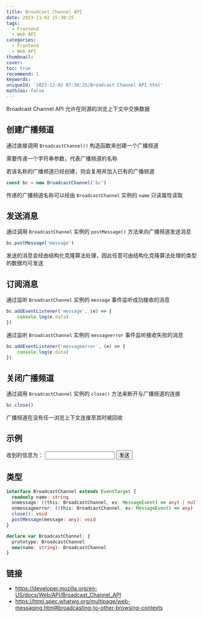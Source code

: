 ```yaml
---
title: Broadcast Channel API
date: 2023-11-02 15:30:25
tags:
  - Frontend
  - Web API
categories:
  - Frontend
  - Web API
thumbnail:
cover:
toc: true
recommend: 1
keywords:
uniqueId: '2023-11-02 07:30:25/Broadcast Channel API.html'
mathJax: false
---
```


Broadcast Channel API 允许在同源的浏览上下文中交换数据

## 创建广播频道

通过直接调用 `BroadcastChannel()` 构造函数来创建一个广播频道

需要传递一个字符串参数，代表广播频道的名称

若该名称的广播频道已经创建，则会复用并加入已有的广播频道

```js
const bc = new BroadcastChannel('bc')
```

传递的广播频道名称可以经由 `BroadcastChannel` 实例的 `name` 只读属性读取

## 发送消息

通过调用 `BroadcastChannel` 实例的 `postMessage()` 方法来向广播频道发送消息

```js
bc.postMessage('message')
```

发送的消息会经由结构化克隆算法处理，因此任意可由结构化克隆算法处理的类型的数据均可发送

## 订阅消息

通过监听 `BroadcastChannel` 实例的 `message` 事件监听成功接收的消息

```js
bc.addEventListener('message', (e) => {
    console.log(e.data)
})
```

通过监听 `BroadcastChannel` 实例的 `messageerror` 事件监听接收失败的消息

```js
bc.addEventListener('messageerror', (e) => {
    console.log(e.data)
})
```

## 关闭广播频道

通过调用 `BroadcastChannel` 实例的 `close()` 方法来断开与广播频道的连接

```js
bc.close()
```

广播频道在没有任一浏览上下文连接至其时被回收

## 示例

<div id="broadcast-channel" style="gap: 25px" role="article">
  <span>收到的信息为：</span>
  <label>
    <input type="text" />
  </label>
  <button>发送</button>
  <script type="module">
    const name = 'broadcast-channel';
    const span = document.querySelector('#broadcast-channel span');
    const input = document.querySelector('#broadcast-channel input');
    const button = document.querySelector('#broadcast-channel button');
    const broadcast = new BroadcastChannel(name);
    broadcast.addEventListener('message', (e) => {
      span.innerText = '接收到信息为：' + e.data;
    });
    button.addEventListener('click', () => {
      broadcast.postMessage(input.value);
    });
  </script>
</div>

## 类型

```ts
interface BroadcastChannel extends EventTarget {
  readonly name: string
  onmessage: ((this: BroadcastChannel, ev: MessageEvent) => any) | null
  onmessageerror: ((this: BroadcastChannel, ev: MessageEvent) => any) | null
  close(): void
  postMessage(message: any): void
}

declare var BroadcastChannel: {
  prototype: BroadcastChannel
  new(name: string): BroadcastChannel
}
```

## 链接

* <https://developer.mozilla.org/en-US/docs/Web/API/Broadcast_Channel_API>
* <https://html.spec.whatwg.org/multipage/web-messaging.html#broadcasting-to-other-browsing-contexts>
